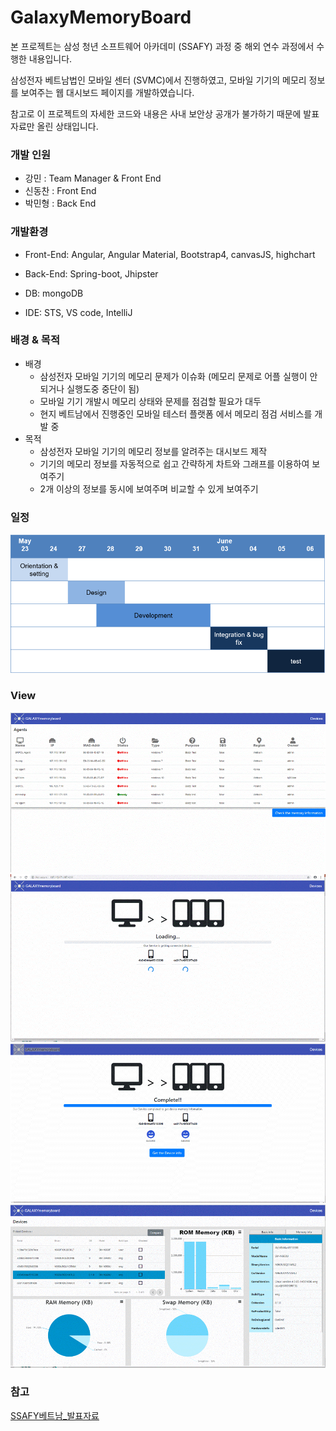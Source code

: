 # GalaxyMemoryBoard



본 프로젝트는 삼성 청년 소프트웨어 아카데미 (SSAFY) 과정 중 해외 연수 과정에서 수행한 내용입니다.

삼성전자 베트남법인 모바일 센터 (SVMC)에서 진행하였고, 모바일 기기의 메모리 정보를 보여주는 웹 대시보드 페이지를 개발하였습니다.

참고로 이 프로젝트의 자세한 코드와 내용은 사내 보안상 공개가 불가하기 때문에 발표자료만 올린 상태입니다.

### 개발 인원

- 강민 : Team Manager & Front End
- 신동찬 : Front End
- 박민형 : Back End

### **개발환경**

- Front-End: Angular, Angular Material, Bootstrap4, canvasJS, highchart

- Back-End: Spring-boot, Jhipster

- DB: mongoDB

- IDE: STS, VS code, IntelliJ

### 배경 & 목적

- 배경
  - 삼성전자 모바일 기기의 메모리 문제가 이슈화 (메모리 문제로 어플 실행이 안되거나 실행도중 중단이 됨)
  - 모바일 기기 개발시 메모리 상태와 문제를 점검할 필요가 대두
  - 현지 베트남에서 진행중인 모바일 테스터 플랫폼 에서 메모리 점검 서비스를 개발 중
- 목적
  - 삼성전자 모바일 기기의 메모리 정보를 알려주는 대시보드 제작
  - 기기의 메모리 정보를 자동적으로 쉽고 간략하게 차트와 그래프를 이용하여 보여주기
  - 2개 이상의 정보를 동시에 보여주며 비교할 수 있게 보여주기

### 일정

![](schedule.png)

### View

<img src=".\01.gif">

<img src=".\02.gif">

<img src=".\03.gif">

<img src=".\04.gif">



### 참고

<a href=".\ssafy베트남_강민.pptx">SSAFY베트남_발표자료</a>

